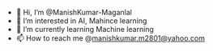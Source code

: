 - 👋 Hi, I’m @ManishKumar-Maganlal
- 👀 I’m interested in AI, Mahince learning
- 🌱 I’m currently learning Machine learning
- 📫 How to reach me @manishkumar.m2801@yahoo.com

<!---
ManishKumarMaganlal/ManishKumarMaganlal is a ✨ special ✨ repository because its `README.md` (this file) appears on your GitHub profile.
You can click the Preview link to take a look at your changes.
--->
